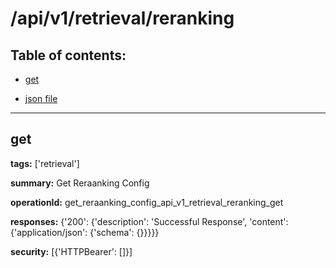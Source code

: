 # /api/v1/retrieval/reranking

## Table of contents:
- [get](#get)

- [json file](./_api_v1_retrieval_reranking.json)

---
<a name="get"></a>
## get

**tags:** ['retrieval']

**summary:** Get Reraanking Config

**operationId:** get_reraanking_config_api_v1_retrieval_reranking_get

**responses:** {'200': {'description': 'Successful Response', 'content': {'application/json': {'schema': {}}}}}

**security:** [{'HTTPBearer': []}]

